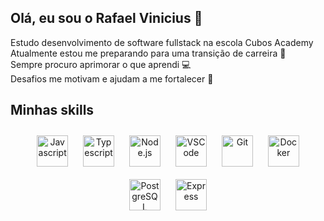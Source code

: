 ## Olá, eu sou o Rafael Vinicius 👏

Estudo desenvolvimento de software fullstack na escola Cubos Academy  
Atualmente estou me preparando para uma transição de carreira 📖  
Sempre procuro aprimorar o que aprendi 💻  
Desafios me motivam e ajudam a me fortalecer 💪  




## Minhas skills

<p align="center">
  <img title="Javascript" alt="Javascript" src="https://cdn.jsdelivr.net/gh/devicons/devicon@latest/icons/javascript/javascript-original.svg" width="50" height="50" style="vertical-align:down; margin:10px"/>
  <img title="Typescript" alt="Typescript" src="https://cdn.jsdelivr.net/gh/devicons/devicon@latest/icons/typescript/typescript-original.svg" width="50" height="50" style="vertical-align:down; margin:10px"/>
  <img title="Node.js" alt="Node.js" src="https://cdn.jsdelivr.net/gh/devicons/devicon@latest/icons/nodejs/nodejs-original.svg" width="50" height="50" style="vertical-align:down; margin:10px"/>
  <img title="VSCode" alt="VSCode" src="https://cdn.jsdelivr.net/gh/devicons/devicon@latest/icons/vscode/vscode-original.svg" width="50" height="50" style="vertical-align:down; margin:10px"/>
  <img title="Git" alt="Git" src="https://cdn.jsdelivr.net/gh/devicons/devicon@latest/icons/git/git-original.svg" width="50" height="50" style="vertical-align:down; margin:10px"/>
  <img title="Docker" alt="Docker" src="https://cdn.jsdelivr.net/gh/devicons/devicon@latest/icons/docker/docker-original.svg" width="50" height="50" style="vertical-align:down; margin:10px"/>
  <img title="PostgreSQL" alt="PostgreSQL" src="https://cdn.jsdelivr.net/gh/devicons/devicon@latest/icons/postgresql/postgresql-original.svg" width="50" height="50" style="vertical-align:down; margin:10px"/>
  <img title="Express" alt="Express" src="https://cdn.jsdelivr.net/gh/devicons/devicon@latest/icons/express/express-original.svg" width="50" height="50" style="vertical-align:down; margin:10px"/>
  

  
</p>
